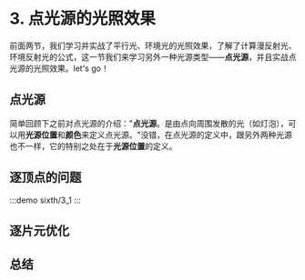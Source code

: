 # 3. 点光源的光照效果

前面两节，我们学习并实战了平行光、环境光的光照效果，了解了计算漫反射光、环境反射光的公式，这一节我们来学习另外一种光源类型——**点光源**，并且实战点光源的光照效果。let's go！

## 点光源

简单回顾下之前对点光源的介绍："**点光源**。是由点向周围发散的光（如灯泡），可以用**光源位置**和**颜色**来定义点光源。"没错，在点光源的定义中，跟另外两种光源也不一样，它的特别之处在于**光源位置**的定义。

## 逐顶点的问题

:::demo
sixth/3_1
:::

## 逐片元优化

## 总结
